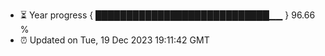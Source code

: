 - ⏳ Year progress { ████████████████████████████▁▁ } 96.66 %
- ⏰ Updated on Tue, 19 Dec 2023 19:11:42 GMT


